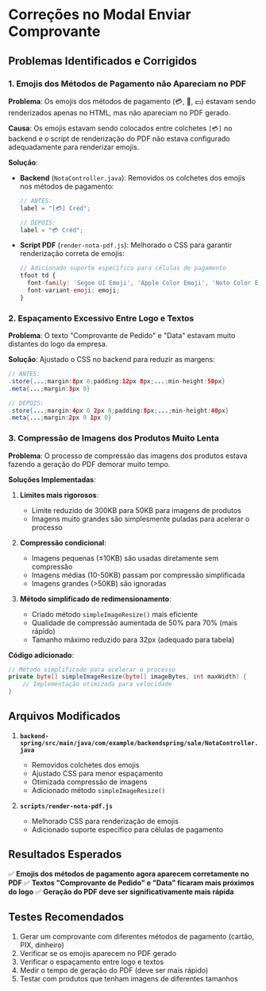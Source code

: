 # Correções no Modal Enviar Comprovante

## Problemas Identificados e Corrigidos

### 1. Emojis dos Métodos de Pagamento não Apareciam no PDF

**Problema**: Os emojis dos métodos de pagamento (💳, 📱, 💵) estavam sendo renderizados apenas no HTML, mas não apareciam no PDF gerado.

**Causa**: Os emojis estavam sendo colocados entre colchetes `[💳]` no backend e o script de renderização do PDF não estava configurado adequadamente para renderizar emojis.

**Solução**:

- **Backend** (`NotaController.java`): Removidos os colchetes dos emojis nos métodos de pagamento:

  ```java
  // ANTES:
  label = "[💳] Créd";
  
  // DEPOIS:
  label = "💳 Créd";
  ```

- **Script PDF** (`render-nota-pdf.js`): Melhorado o CSS para garantir renderização correta de emojis:

  ```javascript
  // Adicionado suporte específico para células de pagamento
  tfoot td {
    font-family: 'Segoe UI Emoji', 'Apple Color Emoji', 'Noto Color Emoji', 'Segoe UI', Arial, sans-serif !important;
    font-variant-emoji: emoji;
  }
  ```

### 2. Espaçamento Excessivo Entre Logo e Textos

**Problema**: O texto "Comprovante de Pedido" e "Data" estavam muito distantes do logo da empresa.

**Solução**: Ajustado o CSS no backend para reduzir as margens:

```java
// ANTES:
.store{...;margin:8px 0;padding:12px 8px;...;min-height:50px}
.meta{...;margin:3px 0}

// DEPOIS:
.store{...;margin:4px 0 2px 0;padding:8px;...;min-height:40px}
.meta{...;margin:2px 0 1px 0}
```

### 3. Compressão de Imagens dos Produtos Muito Lenta

**Problema**: O processo de compressão das imagens dos produtos estava fazendo a geração do PDF demorar muito tempo.

**Soluções Implementadas**:

1. **Limites mais rigorosos**:
   - Limite reduzido de 300KB para 50KB para imagens de produtos
   - Imagens muito grandes são simplesmente puladas para acelerar o processo

2. **Compressão condicional**:
   - Imagens pequenas (≤10KB) são usadas diretamente sem compressão
   - Imagens médias (10-50KB) passam por compressão simplificada
   - Imagens grandes (>50KB) são ignoradas

3. **Método simplificado de redimensionamento**:
   - Criado método `simpleImageResize()` mais eficiente
   - Qualidade de compressão aumentada de 50% para 70% (mais rápido)
   - Tamanho máximo reduzido para 32px (adequado para tabela)

**Código adicionado**:

```java
// Método simplificado para acelerar o processo
private byte[] simpleImageResize(byte[] imageBytes, int maxWidth) {
    // Implementação otimizada para velocidade
}
```

## Arquivos Modificados

1. **`backend-spring/src/main/java/com/example/backendspring/sale/NotaController.java`**
   - Removidos colchetes dos emojis
   - Ajustado CSS para menor espaçamento
   - Otimizada compressão de imagens
   - Adicionado método `simpleImageResize()`

2. **`scripts/render-nota-pdf.js`**
   - Melhorado CSS para renderização de emojis
   - Adicionado suporte específico para células de pagamento

## Resultados Esperados

✅ **Emojis dos métodos de pagamento agora aparecem corretamente no PDF**
✅ **Textos "Comprovante de Pedido" e "Data" ficaram mais próximos do logo**
✅ **Geração do PDF deve ser significativamente mais rápida**

## Testes Recomendados

1. Gerar um comprovante com diferentes métodos de pagamento (cartão, PIX, dinheiro)
2. Verificar se os emojis aparecem no PDF gerado
3. Verificar o espaçamento entre logo e textos
4. Medir o tempo de geração do PDF (deve ser mais rápido)
5. Testar com produtos que tenham imagens de diferentes tamanhos
